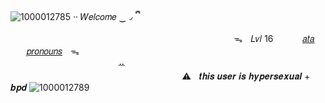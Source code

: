 ![1000012785](https://github.com/user-attachments/assets/e777eb79-4956-4d1d-9a21-00c883ebc34e)
·· 𝑊𝑒𝑙𝑐𝑜𝑚𝑒 ‿◞   ྀི
ㅤ ㅤㅤㅤㅤㅤㅤㅤㅤㅤㅤㅤㅤㅤㅤㅤㅤㅤㅤㅤ ㅤㅤㅤ ㅤㅤㅤ ㅤㅤ
ㅤ ㅤㅤㅤ ㅤㅤㅤ ㅤㅤㅤ ㅤㅤㅤ ㅤㅤㅤㅤㅤ ㅤᯓㅤ𝐿𝑣𝑙 16
ㅤ ㅤㅤ[𝑎𝑡𝑎](https://via.atabook.org/) ㅤㅤㅤ[𝑝𝑟𝑜𝑛𝑜𝑢𝑛𝑠](https://pronouns.cc/@ScarTattoo)ㅤᯓ
ㅤ ㅤㅤㅤ ㅤㅤㅤ ㅤㅤ
ㅤ ㅤㅤㅤ ㅤㅤㅤ ㅤㅤㅤ ㅤㅤㅤ ㅤㅤㅤㅤㅤㅤㅤㅤㅤ ㅤㅤㅤㅤㅤㅤㅤㅤㅤꕀ
ㅤ ㅤㅤㅤ ㅤㅤㅤ ㅤㅤ
ㅤ ㅤㅤㅤ ㅤㅤㅤ ㅤㅤㅤ ㅤㅤㅤ ㅤㅤㅤㅤㅤㅤㅤㅤㅤ ㅤㅤㅤㅤㅤㅤㅤㅤㅤㅤㅤㅤ⚠︎ㅤ𝒕𝒉𝒊𝒔 𝒖𝒔𝒆𝒓 𝒊𝒔 𝒉𝒚𝒑𝒆𝒓𝒔𝒆𝒙𝒖𝒂𝒍 + 𝒃𝒑𝒅
![1000012789](https://github.com/user-attachments/assets/150ecc82-62f0-472d-9e8a-5666e36dd13e)
